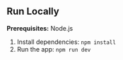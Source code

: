 
## Run Locally

**Prerequisites:**  Node.js


1. Install dependencies:
   `npm install`
2. Run the app:
   `npm run dev`
